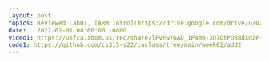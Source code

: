 ```yaml
---
layout: post
topics: Reviewed Lab01, [ARM intro](https://drive.google.com/drive/u/0/folders/1HovLgEAZp9FabgwtIGwE551gFmDs8Yvw), [make](slides/make.html)
date:   2022-02-01 08:00:00 -0800
video1: https://usfca.zoom.us/rec/share/lFvEw7GAD_1P4m0-3O7OtPQ88dXdZP-hLQYUTK_n6r2z9FWoLyXROO5uV2KY3WYB.2CkvIppq-dmUCgbN
code1: https://github.com/cs315-s22/inclass/tree/main/week02/add2
---
```

